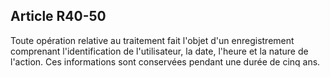 Article R40-50
----
Toute opération relative au traitement fait l'objet d'un enregistrement
comprenant l'identification de l'utilisateur, la date, l'heure et la nature de
l'action. Ces informations sont conservées pendant une durée de cinq ans.
